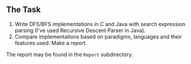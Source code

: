 The Task
--------
1. Write DFS/BFS implementations in C and Java with search expression parsing (I've used Recursive Descent Parser in Java).
2. Compare implementations based on paradigms, languages and their features used. Make a report.

The report may be found in the `Report` subdirectory.
